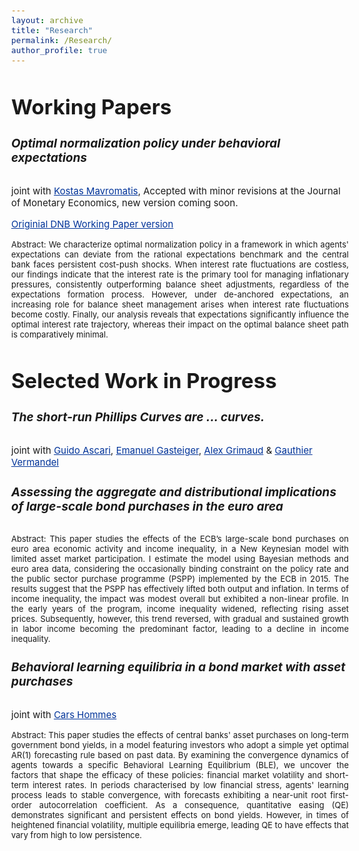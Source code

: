 ```yaml
---
layout: archive
title: "Research"
permalink: /Research/
author_profile: true
---
```

<style>
  body {
    font-size: 15px; /* Adjust body font size as needed */
  }
  h1, h2, h3, h4, h5, h6 {
    font-size: 19px; /* Adjust heading font sizes as needed */
  }
  .author__avatar {
    width: 100px; /* Adjust avatar size as needed */
    height: 100px; /* Adjust avatar size as needed */
  }
  a {
    color: #003399; /* This is a deeper blue color; adjust the hex value as needed */
  }

  a:hover {
    color: #002a80; /* This is even darker for when you hover over the link; adjust as needed */
  }
</style>

<h2 style="font-size: 2.2em;">Working Papers</h2>


##### Optimal normalization policy under behavioral expectations #####
joint with [Kostas Mavromatis](https://sites.google.com/site/konstantinossmavromatis/), Accepted with minor revisions at the Journal of Monetary Economics, new version coming soon. 

[Originial DNB Working Paper version](https://www.dnb.nl/en/publications/research-publications/working-paper-2024/800-optimal-normalization-policy-under-behavioral-expectations/) 


<p style="text-align: justify">
<font size="2"> Abstract:  We characterize optimal normalization policy in a framework in which agents' expectations can deviate from the rational expectations benchmark and the central bank faces persistent cost-push shocks. When interest rate fluctuations are costless, our findings indicate that the interest rate is the primary tool for managing inflationary pressures, consistently outperforming balance sheet adjustments, regardless of the expectations formation process. However, under de-anchored expectations, an increasing role for balance sheet management arises when interest rate fluctuations become costly. Finally, our analysis reveals that expectations significantly influence the optimal interest rate trajectory, whereas their impact on the optimal balance sheet path is comparatively minimal. </font>
</p>

<h2 style="font-size: 2.2em;">Selected Work in Progress </h2> 


##### The short-run Phillips Curves are ... curves.
joint with [Guido Ascari](https://sites.google.com/site/guidoascari/home), [Emanuel Gasteiger](https://www.urleiwand.com/), [Alex Grimaud](https://www.alexgrimaud.com/home) & [Gauthier Vermandel](https://vermandel.fr/)


##### Assessing the aggregate and distributional implications of large-scale bond purchases in the euro area #####

<p style="text-align: justify">
<font size="2"> Abstract: This paper studies the effects of the ECB’s large-scale bond purchases on euro area economic activity and income inequality, in a New Keynesian model with limited asset market participation. I estimate the model using Bayesian methods and euro area data, considering the occasionally binding constraint on the policy rate and the public sector purchase programme (PSPP) implemented by the ECB in 2015. The results suggest that the PSPP has effectively lifted both output and inflation. In terms of income inequality, the impact was modest overall but exhibited a non-linear profile. In the early years of the program, income inequality widened, reflecting rising asset prices. Subsequently, however, this trend reversed, with gradual and sustained growth in labor income becoming the predominant factor, leading to a decline in income inequality. </font>
</p>

##### Behavioral learning equilibria in a bond market with asset purchases #####
joint with [Cars Hommes](https://www.uva.nl/en/profile/h/o/c.h.hommes/c.h.hommes.html)

<p style="text-align: justify">
<font size="2"> Abstract: This paper studies the effects of central banks' asset purchases on long-term government bond yields, in a model featuring investors who adopt a simple yet optimal AR(1) forecasting rule based on past data. By examining the convergence dynamics of agents towards a specific Behavioral Learning Equilibrium (BLE),  we uncover the factors that shape the efficacy of these policies:  financial market volatility and short-term interest rates. In periods characterised by low financial stress, agents' learning process leads to stable convergence, with forecasts exhibiting a near-unit root first-order autocorrelation coefficient. As a consequence, quantitative easing (QE) demonstrates significant and persistent effects on bond yields. However, in times of heightened financial volatility, multiple equilibria emerge, leading QE to have effects that vary from high to low persistence. </font>
</p>
